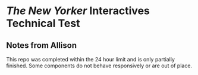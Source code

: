 # _The New Yorker_ Interactives Technical Test

## Notes from Allison

This repo was completed within the 24 hour limit and is only partially finished. Some components do not behave responsively or are out of place.
